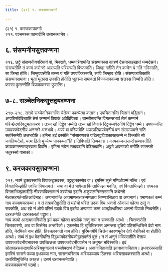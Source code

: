 ```yaml
---
title: (२१) १. करजकायवग्गो

---
```

(२१) १. करजकायवग्गो  
२११. पञ्चमस्स पठमादीनि उत्तानत्थानेव।  


## ६. संसप्पनीयसुत्तवण्णना

२१६. छट्ठे संसप्पनीयपरियायं वो, भिक्खवे, धम्मपरियायन्ति संसप्पनस्स कारणं देसनासङ्खातं धम्मदेसनं। संसप्पतीति तं कम्मं करोन्तो आसप्पति परिसप्पति विप्फन्दति। जिम्हा गतीति तेन कम्मेन यं गतिं गमिस्सति, सा जिम्हा होति। जिम्हुपपत्तीति तस्स यं गतिं उपपज्जिस्सति, सापि जिम्हाव होति। संसप्पजातिकाति संसप्पनसभावा। भूता भूतस्स उपपत्ति होतीति भूतस्मा सभावतो विज्जमानकम्मा सत्तस्स निब्बत्ति होति। फस्सा फुसन्तीति विपाकफस्सा फुसन्ति।  


## ७-८. सञ्चेतनिकसुत्तद्वयवण्णना

२१७-२१८. सत्तमे सञ्चेतनिकानन्ति चेतेत्वा पकप्पेत्वा कतानं। उपचितानन्ति चितानं वड्ढितानं। अप्पटिसंवेदित्वाति तेसं कम्मानं विपाकं अवेदियित्वा। ब्यन्तीभावन्ति विगतन्तभावं तेसं कम्मानं परिच्छेदपरिवटुमताकरणं। तञ्च खो दिट्ठेव धम्मेति तञ्च खो विपाकं दिट्ठधम्मवेदनीयं दिट्ठेव धम्मे। उपपज्जन्ति उपपज्जवेदनीयं अनन्तरे अत्तभावे। अपरे वा परियायेति अपरपरियायवेदनीयं पन संसारप्पवत्ते सति सहस्सिमेपि अत्तभावेति। इमिना इदं दस्सेति ‘‘संसारप्पवत्ते पटिलद्धविपाकारहकम्मे न विज्जति सो जगतिप्पदेसो, यत्थ ठितो मुच्चेय्य पापकम्मा’’ति। तिविधाति तिप्पकारा। कायकम्मन्तसन्दोसब्यापत्तीति कायकम्मन्तसङ्खाता विपत्ति। इमिना नयेन सब्बपदानि वेदितब्बानि। अट्ठमे अपण्णको मणीति समन्ततो चतुरस्सो पासको।  


## ९. करजकायसुत्तवण्णना

२१९. नवमे दुक्खस्साति विपाकदुक्खस्स, वट्टदुक्खस्सेव वा। इमस्मिं सुत्ते मणिओपम्मं नत्थि। एवं विगताभिज्झोति एवन्ति निपातमत्तं। यथा वा मेत्तं भावेन्ता विगताभिज्झा भवन्ति, एवं विगताभिज्झो। एवमस्स विगताभिज्झतादीहि नीवरणविक्खम्भनं दस्सेत्वा इदानि अकुसलनिस्सरणानि कथेन्तो मेत्तासहगतेनातिआदिमाह। अप्पमाणन्ति अप्पमाणसत्तारम्मणताय चिण्णवसिताय वा अप्पमाणं। पमाणकतं कम्मं नाम कामावचरकम्मं। न तं तत्रावतिट्ठतीति तं महोघो परित्तं उदकं विय अत्तनो ओकासं गहेत्वा ठातुं न सक्कोति, अथ खो नं ओघे परित्तं उदकं विय इदमेव अप्पमाणं कम्मं अज्झोत्थरित्वा अत्तनो विपाकं निब्बत्तेति। दहरतग्गेति दहरकालतो पट्ठाय।  
नायं कायो आदायगमनियोति इमं कायं गहेत्वा परलोकं गन्तुं नाम न सक्काति अत्थो । चित्तन्तरोति चित्तकारणो, अथ वा चित्तेनेव अन्तरिको। एकस्सेव हि चुतिचित्तस्स अनन्तरा दुतिये पटिसन्धिचित्ते देवो नाम होति, नेरयिको नाम होति, तिरच्छानगतो नाम होति। पुरिमनयेपि चित्तेन कारणभूतेन देवो नेरयिको वा होतीति अत्थो। सब्बं तं इध वेदनीयन्ति दिट्ठधम्मवेदनीयकोट्ठासवनेतं वुत्तं। न तं अनुगं भविस्सतीति मेत्ताय उपपज्जवेदनीयभावस्स उपच्छिन्नत्ता उपपज्जवेदनीयवसेन न अनुगतं भविस्सति। इदं सोतापन्नसकदागामिअरियपुग्गलानं पच्चवेक्खणं वेदितब्बं। अनागामितायाति झानानागामिताय। इधपञ्ञस्साति इमस्मिं सासने पञ्ञा इधपञ्ञा नाम, सासनचरिताय अरियपञ्ञाय ठितस्स अरियसावकस्साति अत्थो। उत्तरिविमुत्तिन्ति अरहत्तं। दसमं उत्तानत्थमेवाति।  
करजकायवग्गो पठमो।  